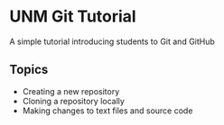 # UNM Git Tutorial
A simple tutorial introducing students to Git and GitHub

## Topics
* Creating a new repository
* Cloning a repository locally
* Making changes to text files and source code
